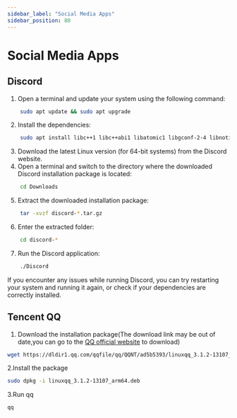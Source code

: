 ```yaml
---
sidebar_label: "Social Media Apps"
sidebar_position: 80
---
```


# Social Media Apps

## Discord

1. Open a terminal and update your system using the following command:

```bash
    sudo apt update && sudo apt upgrade
```

2. Install the dependencies:

```bash
    sudo apt install libc++1 libc++abi1 libatomic1 libgconf-2-4 libnotify4 libnspr4 libnss3 libxss1 libxtst6 xdg-utils
```

3. Download the latest Linux version (for 64-bit systems) from the Discord website.
4. Open a terminal and switch to the directory where the downloaded Discord installation package is located:

```bash
    cd Downloads
```

5. Extract the downloaded installation package:

```bash
    tar -xvzf discord-*.tar.gz
```

6. Enter the extracted folder:

```bash
    cd discord-*
```

7. Run the Discord application:

```bash
    ./Discord
```

If you encounter any issues while running Discord, you can try restarting your system and running it again, or check if your dependencies are correctly installed.

## Tencent QQ

1. Download the installation package(The download link may be out of date,you can go to the [QQ official website](https://im.qq.com/linuxqq/index.shtml) to download)

```bash
wget https://dldir1.qq.com/qqfile/qq/QQNT/ad5b5393/linuxqq_3.1.2-13107_arm64.deb
```

2.Install the package

```bash
sudo dpkg -i linuxqq_3.1.2-13107_arm64.deb
```

3.Run qq

```bash
qq
```
